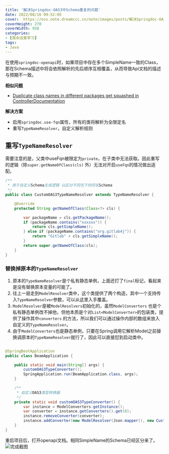 ```yaml
---
title: '解决Springdoc-OAS3中Schema重复的问题'
date: 2022/08/16 09:52:05
cover:  https://oss.note.dreamccc.cn/note/images/posts/解决Springdoc-OAS3中Schema重复的问题/swagger_logo.svg
coverHeight: 270
coverWidth: 938 
categories:
- [我永远爱学习]
tags:
- Java
---
```


在使用`springdoc-openapi`时，如果项目中存在多个SimpleName一致的Class，
那在Schema描述中将会依照解析的先后顺序互相覆盖，从而导致Api文档的描述与预期不一致。

**相似问题**

- [Duplicate class names in different packages get squashed in ControllerDocumentation](https://github.com/springfox/springfox/issues/182)

**解决方案**

- 启用`springdoc.use-fqn`属性，所有的类将解析为全限定名
- 重写`TypeNameResolver`，自定义解析规则

<!--more-->

## 重写`TypeNameResolver`

需要注意的是，父类中useFqn被限定为`private`，在子类中无法获取。因此重写的逻辑（除`super.getNameOfClass(cls)`
外）无法对开启`useFqn`的情况做出适配。

```java
/**
 * 用于自定义Schema生成逻辑 以区分不同包下的同名Schema
 */
public class CustomOAS3TypeNameResolver extends TypeNameResolver {

    @Override
    protected String getNameOfClass(Class<?> cls) {

        var packageName = cls.getPackageName();
        if (packageName.contains("xxxxxx")) {
            return cls.getSimpleName();
        } else if (packageName.contains("org.gitlab4j")) {
            return "Gitlab" + cls.getSimpleName();
        }
        return super.getNameOfClass(cls);
    }
}
```

### 替换掉原本的`TypeNameResolver`

1. 原本的`TypeNameResolver`是个私有静态单例，上面还打了`final`标记，看起来是没有替换原本变量的可能了。
2. 往上一层走到`ModelResolver`类中，这个类提供了两个构造，其中一个支持传入`TypeNameResolver`参数，可以从这里入手覆盖。
3. `ModelResolver`是被`ModelResolvers`初始化的，虽然`ModelConverters`
   也是个私有静态单例改不掉他，但他本质是个对`List<ModelConverter>`的包装类，提供了操作其中`converters`
   的方法，所以我们可以通过操作内部的数组来放入自定义的`TypeNameResolver`。
4. 由于`ModelConverters`也是静态单例，只要在Spring调用它解析Model之前替换调原本的`TypeNameResolver`就行了，因此可以直接怼到启动类中。

```java

@SpringBootApplication
public class BeamApplication {

    public static void main(String[] args) {
        customOAS3TypeConverter();
        SpringApplication.run(BeamApplication.class, args);
    }

    /**
     * 自定义OAS3类型转换器
     */
    private static void customOAS3TypeConverter() {
        var instance = ModelConverters.getInstance();
        var converter = instance.getConverters().get(0);
        instance.removeConverter(converter);
        instance.addConverter(new ModelResolver(Json.mapper(), new CustomOAS3TypeNameResolver()));
    }
}
```

重启项目后，打开openapi文档。相同SimpleName的Schema已经区分来了。
![完成截图](https://oss.note.dreamccc.cn/note/images/posts/解决Springdoc-OAS3中Schema重复的问题/截图_选择区域_20220816104309.png)